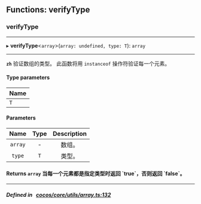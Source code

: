 ## Functions: verifyType

### verifyType


___
▸ **verifyType**<`array`\>(`array: undefined, type: T`): `array`
___


**`zh`** 
验证数组的类型。
此函数将用 `instanceof` 操作符验证每一个元素。


#### Type parameters

| Name |
| :------ |
| `T` |

#### Parameters

| Name | Type | Description |
| :------: | :------: | :------: |
| `array` | - | 数组。  |
| `type` | `T` | 类型。  |

#### Returns `array` 当每一个元素都是指定类型时返回 &#x60;true&#x60;，否则返回 &#x60;false&#x60;。

___


##### Defined in &nbsp;   [cocos/core/utils/array.ts:132](https://github.com/cocos-creator/engine/blob/c7bf6b8a9/cocos/core/utils/array.ts#L132)&nbsp;
